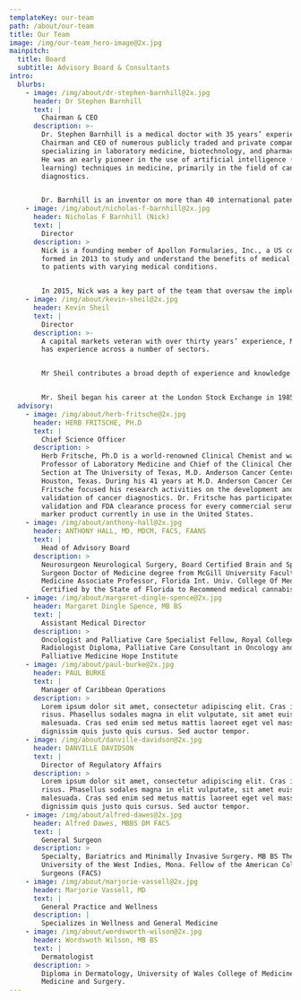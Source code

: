 ```yaml
---
templateKey: our-team
path: /about/our-team
title: Our Team
image: /img/our-team_hero-image@2x.jpg
mainpitch:
  title: Board
  subtitle: Advisory Board & Consultants
intro:
  blurbs:
    - image: /img/about/dr-stephen-barnhill@2x.jpg
      header: Dr Stephen Barnhill
      text: |
        Chairman & CEO
      description: >-
        Dr. Stephen Barnhill is a medical doctor with 35 years’ experience as
        Chairman and CEO of numerous publicly traded and private companies
        specializing in laboratory medicine, biotechnology, and pharmaceuticals.
        He was an early pioneer in the use of artificial intelligence (machine
        learning) techniques in medicine, primarily in the field of cancer
        diagnostics. 


        Dr. Barnhill is an inventor on more than 40 international patents on artificial intelligence and his patents were part of the Intellectual Property portfolio that won MDB Capital’s MICO Award for most disruptive IP portfolio out of 1,600 publicly traded companies. Some of Dr. Barnhill’s early AI patents were acquired by Johnson and Johnson.
    - image: /img/about/nicholas-f-barnhill@2x.jpg
      header: Nicholas F Barnhill (Nick)
      text: |
        Director
      description: >
        Nick is a founding member of Apollon Formularies, Inc., a US corporation
        formed in 2013 to study and understand the benefits of medical cannabis
        to patients with varying medical conditions.


        In 2015, Nick was a key part of the team that oversaw the implementation of Apollon Formularies international expansion into Jamaica to lever off federal legislation allowing medical cannabis research and development (human experimental). Nick resided in Jamaica where he oversaw the roll out of Apollon Formularies Jamaica Ltd which has grown into a vertically integrated fully licensed medical cannabis company (licensed by the Cannabis Licensing Authority (CLA). 
    - image: /img/about/kevin-sheil@2x.jpg
      header: Kevin Sheil
      text: |
        Director
      description: >-
        A capital markets veteran with over thirty years’ experience, Mr. Sheil
        has experience across a number of sectors.


        Mr Sheil contributes a broad depth of experience and knowledge of capital markets to the board of Apollon. Kevin also brings key expertise to Apollon UK from working as a consultant to an Artificial Intelligence (“AI”) technology firm, providing valuable input as Apollon continues to grow its line of AI-determined patient specific cannabis medicines and commercialise its unique 3D Pharmaceutical Printer.


        Mr. Sheil began his career at the London Stock Exchange in 1985, before moving into corporate broking with HSBC, Credit Lyonnais and Barclays. Mr. Sheil was a telecom sector specialist with Barclays, Credit Suisse and then Citibank where he worked for over 10 years and was consistently top ranked in Extel & Institutional Investor surveys. Most recently at Citibank, Mr Sheil worked as Head of Multi-Product Sales and was responsible for broking equity-based products and fixed Income to institutional accounts. After leaving Citibank, Mr Sheil spent over nine years as a general equity fund manager at Trium Capital Managers. As a fund manager, Kevin worked with an active global fund focussed on creating high alpha returns.
  advisory:
    - image: /img/about/herb-fritsche@2x.jpg
      header: HERB FRITSCHE, PH.D
      text: |
        Chief Science Officer
      description: >
        Herb Fritsche, Ph.D is a world-renowned Clinical Chemist and was
        Professor of Laboratory Medicine and Chief of the Clinical Chemistry
        Section at The University of Texas, M.D. Anderson Cancer Center in
        Houston, Texas. During his 41 years at M.D. Anderson Cancer Center, Dr.
        Fritsche focused his research activities on the development and
        validation of cancer diagnostics. Dr. Fritsche has participated in the
        validation and FDA clearance process for every commercial serum tumor
        marker product currently in use in the United States.
    - image: /img/about/anthony-hall@2x.jpg
      header: ANTHONY HALL, MD, MDCM, FACS, FAANS
      text: |
        Head of Advisory Board
      description: >
        Neurosurgeon Neurological Surgery, Board Certified Brain and Spine
        Surgeon Doctor of Medicine degree from McGill University Faculty of
        Medicine Associate Professor, Florida Int. Univ. College Of Medicine
        Certified by the State of Florida to Recommend medical cannabis.
    - image: /img/about/margaret-dingle-spence@2x.jpg
      header: Margaret Dingle Spence, MB BS
      text: |
        Assistant Medical Director
      description: >
        Oncologist and Palliative Care Specialist Fellow, Royal College of
        Radiologist Diploma, Palliative Care Consultant in Oncology and
        Palliative Medicine Hope Institute
    - image: /img/about/paul-burke@2x.jpg
      header: PAUL BURKE
      text: |
        Manager of Caribbean Operations
      description: >
        Lorem ipsum dolor sit amet, consectetur adipiscing elit. Cras in commodo
        risus. Phasellus sodales magna in elit vulputate, sit amet euismod elit
        malesuada. Cras sed enim sed metus mattis laoreet eget vel massa. Sed
        dignissim quis justo quis cursus. Sed auctor tempor.
    - image: /img/about/danville-davidson@2x.jpg
      header: DANVILLE DAVIDSON
      text: |
        Director of Regulatory Affairs
      description: >
        Lorem ipsum dolor sit amet, consectetur adipiscing elit. Cras in commodo
        risus. Phasellus sodales magna in elit vulputate, sit amet euismod elit
        malesuada. Cras sed enim sed metus mattis laoreet eget vel massa. Sed
        dignissim quis justo quis cursus. Sed auctor tempor.
    - image: /img/about/alfred-dawes@2x.jpg
      header: Alfred Dawes, MBBS DM FACS
      text: |
        General Surgeon
      description: >
        Specialty, Bariatrics and Minimally Invasive Surgery. MB BS The
        University of the West Indies, Mona. Fellow of the American College of
        Surgeons (FACS)
    - image: /img/about/marjorie-vassell@2x.jpg
      header: Marjorie Vassell, MD
      text: |
        General Practice and Wellness
      description: |
        Specializes in Wellness and General Medicine
    - image: /img/about/wordsworth-wilson@2x.jpg
      header: Wordswoth Wilson, MB BS
      text: |
        Dermatologist
      description: >
        Diploma in Dermatology, University of Wales College of Medicine, General
        Medicine and Surgery.
---
```

